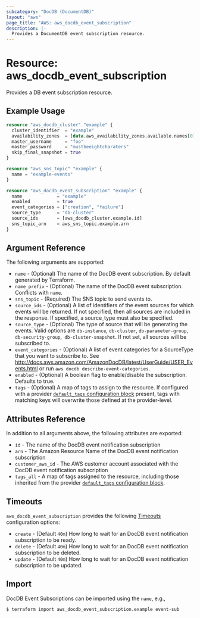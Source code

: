 ```yaml
---
subcategory: "DocDB (DocumentDB)"
layout: "aws"
page_title: "AWS: aws_docdb_event_subscription"
description: |-
  Provides a DocumentDB event subscription resource.
---
```


# Resource: aws_docdb_event_subscription

Provides a DB event subscription resource.

## Example Usage

```terraform
resource "aws_docdb_cluster" "example" {
  cluster_identifier  = "example"
  availability_zones  = [data.aws_availability_zones.available.names[0], data.aws_availability_zones.available.names[1], data.aws_availability_zones.available.names[2]]
  master_username     = "foo"
  master_password     = "mustbeeightcharaters"
  skip_final_snapshot = true
}

resource "aws_sns_topic" "example" {
  name = "example-events"
}

resource "aws_docdb_event_subscription" "example" {
  name             = "example"
  enabled          = true
  event_categories = ["creation", "failure"]
  source_type      = "db-cluster"
  source_ids       = [aws_docdb_cluster.example.id]
  sns_topic_arn    = aws_sns_topic.example.arn
}
```

## Argument Reference

The following arguments are supported:

* `name` - (Optional) The name of the DocDB event subscription. By default generated by Terraform.
* `name_prefix` - (Optional) The name of the DocDB event subscription. Conflicts with `name`.
* `sns_topic` - (Required) The SNS topic to send events to.
* `source_ids` - (Optional) A list of identifiers of the event sources for which events will be returned. If not specified, then all sources are included in the response. If specified, a source_type must also be specified.
* `source_type` - (Optional) The type of source that will be generating the events. Valid options are `db-instance`, `db-cluster`, `db-parameter-group`, `db-security-group`,` db-cluster-snapshot`. If not set, all sources will be subscribed to.
* `event_categories` - (Optional) A list of event categories for a SourceType that you want to subscribe to. See http://docs.aws.amazon.com/AmazonDocDB/latest/UserGuide/USER_Events.html or run `aws docdb describe-event-categories`.
* `enabled` - (Optional) A boolean flag to enable/disable the subscription. Defaults to true.
* `tags` - (Optional) A map of tags to assign to the resource. If configured with a provider [`default_tags` configuration block](/docs/providers/aws/index.html#default_tags-configuration-block) present, tags with matching keys will overwrite those defined at the provider-level.

## Attributes Reference

In addition to all arguments above, the following attributes are exported:

* `id` - The name of the DocDB event notification subscription
* `arn` - The Amazon Resource Name of the DocDB event notification subscription
* `customer_aws_id` - The AWS customer account associated with the DocDB event notification subscription
* `tags_all` - A map of tags assigned to the resource, including those inherited from the provider [`default_tags` configuration block](/docs/providers/aws/index.html#default_tags-configuration-block).

## Timeouts

`aws_docdb_event_subscription` provides the following [Timeouts](https://www.terraform.io/docs/configuration/blocks/resources/syntax.html#operation-timeouts)
configuration options:

- `create` - (Default `40m`) How long to wait for an DocDB event notification subscription to be ready.
- `delete` - (Default `40m`) How long to wait for an DocDB event notification subscription to be deleted.
- `update` - (Default `40m`) How long to wait for an DocDB event notification subscription to be updated.

## Import

DocDB Event Subscriptions can be imported using the `name`, e.g.,

```
$ terraform import aws_docdb_event_subscription.example event-sub
```

